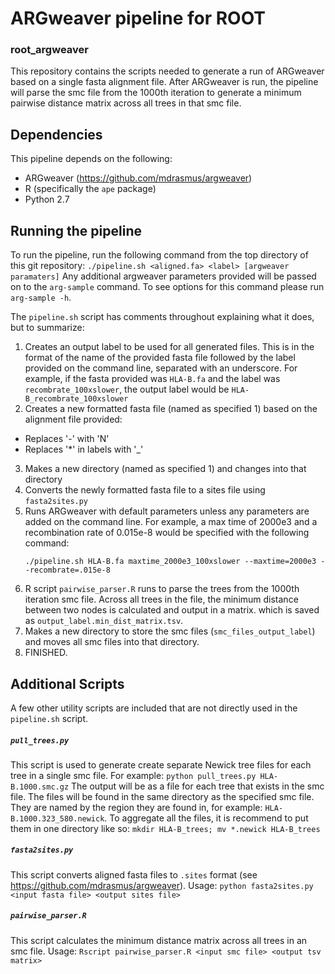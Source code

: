 # ARGweaver pipeline for ROOT
### root_argweaver

This repository contains the scripts needed to generate a run of ARGweaver based on a single fasta alignment file. After 
ARGweaver is run, the pipeline will parse the smc file from the 1000th iteration to generate a minimum pairwise distance 
matrix across all trees in that smc file.

## Dependencies

This pipeline depends on the following:
- ARGweaver (https://github.com/mdrasmus/argweaver)
- R (specifically the `ape` package)
- Python 2.7

## Running the pipeline

To run the pipeline, run the following command from the top directory of this git repository:
     ```./pipeline.sh <aligned.fa> <label> [argweaver paramaters]```
Any additional argweaver parameters provided will be passed on to the `arg-sample` command. To see options for this command 
please run `arg-sample -h`.

The `pipeline.sh` script has comments throughout explaining what it does, but to summarize:
1. Creates an output label to be used for all generated files. This is in the format of the name of the provided fasta file followed by the label provided on the command line, separated with an underscore. For example, if the fasta provided was `HLA-B.fa` and the label was `recombrate_100xslower`, the output label would be `HLA-B_recombrate_100xslower`
2. Creates a new formatted fasta file (named as specified 1) based on the alignment file provided:
  - Replaces '-' with 'N'
  - Replaces '*' in labels with '_'
3. Makes a new directory (named as specified 1) and changes into that directory
4. Converts the newly formatted fasta file to a sites file using `fasta2sites.py`
5. Runs ARGweaver with default parameters unless any parameters are added on the command line. For example, a max time of 2000e3 and a recombination rate of 0.015e-8 would be specified with the following command:
     ```
     ./pipeline.sh HLA-B.fa maxtime_2000e3_100xslower --maxtime=2000e3 --recombrate=.015e-8
     ```
6. R script `pairwise_parser.R` runs to parse the trees from the 1000th iteration smc file. Across all trees in the file, the minimum distance between two nodes is calculated and output in a matrix. which is saved as `output_label.min_dist_matrix.tsv`.
7. Makes a new directory to store the smc files (`smc_files_output_label`) and moves all smc files into that directory.
8. FINISHED.

## Additional Scripts

A few other utility scripts are included that are not directly used in the `pipeline.sh` script.

##### `pull_trees.py`
This script is used to generate create separate Newick tree files for each tree in a single smc file. For example:
     ```
     python pull_trees.py HLA-B.1000.smc.gz
     ```
The output will be as a file for each tree that exists in the smc file. The files will be found in the same directory as the 
specified smc file. They are named by the region they are found in, for example: `HLA-B.1000.323_580.newick`. To aggregate all 
the files, it is recommend to put them in one directory like so:
     ```
     mkdir HLA-B_trees; mv *.newick HLA-B_trees
     ```

##### `fasta2sites.py`
This script converts aligned fasta files to `.sites` format (see https://github.com/mdrasmus/argweaver). Usage:
     ```
     python fasta2sites.py <input fasta file> <output sites file>
     ```
   
##### `pairwise_parser.R`
This script calculates the minimum distance matrix across all trees in an smc file. Usage:
     ```
     Rscript pairwise_parser.R <input smc file> <output tsv matrix>
     ```
